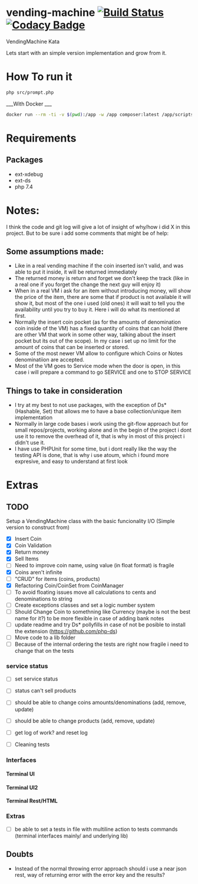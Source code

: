 # vending-machine [![Build Status](https://travis-ci.com/argami/vending-machine.svg?branch=main)](https://travis-ci.com/argami/vending-machine) [![Codacy Badge](https://app.codacy.com/project/badge/Grade/745815bf30d44ed5abab2fb79628e03e)](https://www.codacy.com/gh/argami/vending-machine/dashboard?utm_source=github.com&amp;utm_medium=referral&amp;utm_content=argami/vending-machine&amp;utm_campaign=Badge_Grade)

VendingMachine Kata


Lets start with an simple version implementation and grow from it.

# How To run it

```bash
php src/prompt.php
```


___With Docker ___

```bash
docker run --rm -ti -v $(pwd):/app -w /app composer:latest /app/scripts/vending_machine.sh
```

# Requirements

## Packages

- ext-xdebug
- ext-ds
- php 7.4


# Notes:

I think the code and git log will give a lot of insight of why/how i did X in this project. But to be sure i add some comments that might be of help:

## Some assumptions made:

- Like in a real vending machine if the coin inserted isn't valid, and was able to put it inside, it will be returned immediately
- The returned money is return and forget we don't keep the track (like in a real one if you forget the change the next guy will enjoy it)
- When in a real VM i ask for an item without introducing money, will show the price of the item, there are some that if product is not available it will show it, but most of the one i used (old ones) it will wait to tell you the availability until you try to buy it. Here i will do what its mentioned at first.
- Normally the insert coin pocket (as for the amounts of denomination coin inside of the VM) has a fixed quantity of coins that can hold (there are other VM that work in some other way, talking about the insert pocket but its out of the scope). In my case i set up no limit for the amount of coins that can be inserted or stored.
- Some of the most newer VM allow to configure which Coins or Notes denominatiion are accepted.
- Most of the VM goes to Service mode when the door is open, in this case i will prepare a command to go SERVICE and one to STOP SERVICE

## Things to take in consideration

- I try at my best to not use packages, with the exception of Ds\* (Hashable, Set) that allows me to have a base collection/unique item implementation
- Normally in large code bases i work using the git-flow approach but for small repos/projects, working alone and in the begin of the project i dont use it to remove the overhead of it, that is why in most of this project i didn't use it.
- I have use PHPUnit for some time, but i dont really like the way the testing API is done, that is why i use atoum, which i found more expresive, and easy to understand at first look


# Extras

## TODO

Setup a VendingMachine class with the basic funcionality I/O (Simple version to construct from) 

- [x] Insert Coin
- [x] Coin Validation
- [x] Return money
- [x] Sell Items 
- [ ] Need to improve coin name, using value (in float format) is fragile
- [x] Coins aren't infinite 
- [ ] "CRUD" for items (coins, products)
- [x] Refactoring Coin/CoinSet from CoinManager
- [ ] To avoid floating issues move all calculations to cents and denominations to string
- [ ] Create exceptions classes and set a logic number system
- [ ] Should Change Coin to somethning like Currency (maybe is not the best name for it?) to be more flexible in case of adding bank notes
- [ ] update readme and try Ds\* pollyfills in case of not be posible to install the extension (https://github.com/php-ds)
- [ ] Move code to a lib folder
- [ ] Because of the internal ordering the tests are right now fragile i need to change that on the tests

### service status

- [ ] set service status
- [ ] status can't sell products
- [ ] should be able to change coins amounts/denominations (add, remove, update)
- [ ] should be able to change products (add, remove, update) 
- [ ] get log of work? and reset log

- [ ] Cleaning tests


### Interfaces

#### Terminal UI

#### Terminal UI2

#### Terminal Rest/HTML

### Extras

- [ ] be able to set a tests in file with multiline action to tests commands (terminal interfaces mainly/ and underlying lib)

## Doubts

- Instead of the normal throwing error approach should i use a near json rest, way of returning error with the error key and the results?